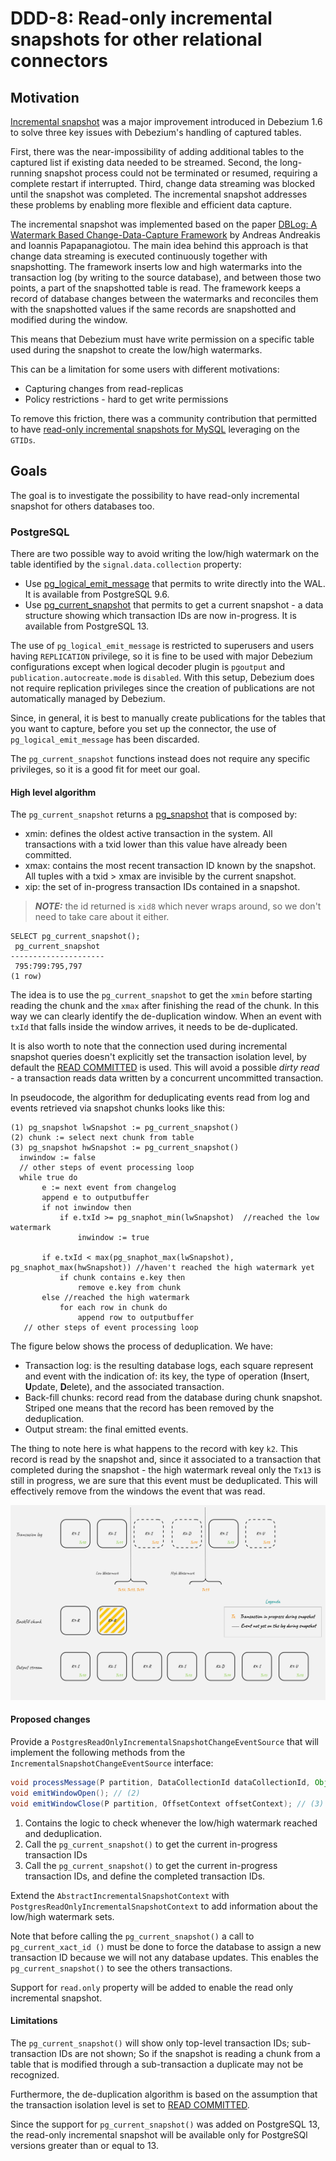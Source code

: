 # DDD-8: Read-only incremental snapshots for other relational connectors

## Motivation
[Incremental snapshot](https://debezium.io/blog/2021/10/07/incremental-snapshots/) was a major improvement introduced in Debezium 1.6 to solve three key issues with Debezium's handling of captured tables.

First, there was the near-impossibility of adding additional tables to the captured list if existing data needed to be streamed. 
Second, the long-running snapshot process could not be terminated or resumed, requiring a complete restart if interrupted. 
Third, change data streaming was blocked until the snapshot was completed. 
The incremental snapshot addresses these problems by enabling more flexible and efficient data capture.

The incremental snapshot was implemented based on the paper [DBLog: A Watermark Based Change-Data-Capture Framework](https://arxiv.org/pdf/2010.12597v1) by Andreas Andreakis and Ioannis Papapanagiotou.
The main idea behind this approach is that change data streaming is executed continuously together with snapshotting. 
The framework inserts low and high watermarks into the transaction log (by writing to the source database), and between those two points, a part of the snapshotted table is read. 
The framework keeps a record of database changes between the watermarks and reconciles them with the snapshotted values if the same records are snapshotted and modified during the window.

This means that Debezium must have write permission on a specific table used during the snapshot to create the low/high watermarks.

This can be a limitation for some users with different motivations:

* Capturing changes from read-replicas
* Policy restrictions - hard to get write permissions

To remove this friction, there was a community contribution that permitted to have [read-only incremental snapshots for MySQL](https://debezium.io/blog/2022/04/07/read-only-incremental-snapshots/) leveraging on the `GTIDs`.

## Goals

The goal is to investigate the possibility to have read-only incremental snapshot for others databases too. 

### PostgreSQL

There are two possible way to avoid writing the low/high watermark on the table identified by the `signal.data.collection` property:

* Use [pg_logical_emit_message](https://pgpedia.info/p/pg_logical_emit_message.html****) that permits to write directly into the WAL. It is available from PostgreSQL 9.6.
* Use [pg_current_snapshot](https://pgpedia.info/p/pg_current_snapshot.html) that permits to get a current snapshot - a data structure showing which transaction IDs are now in-progress. It is available from PostgreSQL 13.

The use of `pg_logical_emit_message` is restricted to superusers and users having `REPLICATION` privilege, 
so it is fine to be used with major Debezium configurations except when logical decoder plugin is `pgoutput` and `publication.autocreate.mode` is `disabled`. 
With this setup, Debezium does not require replication privileges since the creation of publications are not automatically managed by Debezium.

Since, in general, it is best to manually create publications for the tables that you want to capture, before you set up the connector, the use of `pg_logical_emit_message` has been discarded.

The `pg_current_snapshot` functions instead does not require any specific privileges, so it is a good fit for meet our goal. 

#### High level algorithm
The `pg_current_snapshot` returns a [pg_snapshot](https://github.com/postgres/postgres/blob/06c418e163e913966e17cb2d3fb1c5f8a8d58308/src/include/utils/snapshot.h#L142) that is composed by:

* xmin: defines the oldest active transaction in the system. All transactions with a txid lower than this value have already been committed.
* xmax: contains the most recent transaction ID known by the snapshot. All tuples with a txid > xmax are invisible by the current snapshot.
* xip: the set of in-progress transaction IDs contained in a snapshot.

> **_NOTE:_** the id returned is `xid8` which never wraps around, so we don't need to take care about it either.

```shell
SELECT pg_current_snapshot();
 pg_current_snapshot 
---------------------
 795:799:795,797
(1 row)
```
The idea is to use the `pg_current_snapshot` to get the `xmin` before starting reading the chunk and the `xmax` after finishing the read of the chunk. 
In this way we can clearly identify the de-duplication window. When an event with `txId` that falls inside the window arrives, it needs to be de-duplicated. 

It is also worth to note that the connection used during incremental snapshot queries doesn't explicitly set the transaction isolation level, 
by default the [READ COMMITTED](https://www.postgresql.org/docs/current/transaction-iso.html) is used.
This will avoid a possible *dirty read* - a transaction reads data written by a concurrent uncommitted transaction.

In pseudocode, the algorithm for deduplicating events read from log and events retrieved via snapshot chunks looks like this: 

```text
(1) pg_snapshot lwSnapshot := pg_current_snapshot()
(2) chunk := select next chunk from table
(3) pg_snapshot hwSnapshot := pg_current_snapshot()
  inwindow := false
  // other steps of event processing loop
  while true do
       e := next event from changelog
       append e to outputbuffer
       if not inwindow then
           if e.txId >= pg_snaphot_min(lwSnapshot)  //reached the low watermark
               inwindow := true
       
       if e.txId < max(pg_snaphot_max(lwSnapshot), pg_snaphot_max(hwSnapshot)) //haven't reached the high watermark yet
           if chunk contains e.key then
               remove e.key from chunk
       else //reached the high watermark
           for each row in chunk do
               append row to outputbuffer
   // other steps of event processing loop
```

The figure below shows the process of deduplication. We have:

* Transaction log: is the resulting database logs, each square represent and event with the indication of: its key, the type of operation (**I**nsert, **U**pdate, **D**elete), and the associated transaction.
* Back-fill chunks: record read from the database during chunk snapshot. Striped one means that the record has been removed by the deduplication.
* Output stream: the final emitted events. 

The thing to note here is what happens to the record with key `k2`. 
This record is read by the snapshot and, since it associated to a transaction that completed during the snapshot - the high watermark reveal only the `Tx13` is still in progress, 
we are sure that this event must be deduplicated. This will effectively remove from the windows the event that was read.

![High-level diagram of incremental snapshotting](DDD-8/postgres-read-only-window.jpg)

#### Proposed changes

Provide a `PostgresReadOnlyIncrementalSnapshotChangeEventSource` that will implement the following methods from the `IncrementalSnapshotChangeEventSource` interface:

```java
void processMessage(P partition, DataCollectionId dataCollectionId, Object key, OffsetContext offsetContext); // (1)
void emitWindowOpen(); // (2)
void emitWindowClose(P partition, OffsetContext offsetContext); // (3)
```
1. Contains the logic to check whenever the low/high watermark reached and deduplication.
2. Call the `pg_current_snapshot()` to get the current in-progress transaction IDs
3. Call the `pg_current_snapshot()` to get the current in-progress transaction IDs, and define the completed transaction IDs.

Extend the `AbstractIncrementalSnapshotContext` with `PostgresReadOnlyIncrementalSnapshotContext` to add information about the low/high watermark sets.

Note that before calling the `pg_current_snapshot()` a call to `pg_current_xact_id ()` must be done to force the database to assign a new transaction ID because we will not any database updates. This enables the `pg_current_snapshot()` to see the others transactions. 

Support for `read.only` property will be added to enable the read only incremental snapshot. 

#### Limitations
The `pg_current_snapshot()` will show only top-level transaction IDs; sub-transaction IDs are not shown;
So if the snapshot is reading a chunk from a table that is modified through a sub-transaction a duplicate may not be recognized. 

Furthermore, the de-duplication algorithm is based on the assumption that the transaction isolation level is set to [READ COMMITTED](https://www.postgresql.org/docs/current/transaction-iso.html).

Since the support for `pg_current_snapshot()` was added on PostgreSQL 13, the read-only incremental snapshot will be available only for PostgreSQl versions greater than or equal to 13. 
